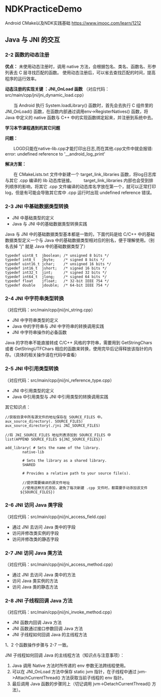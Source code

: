 # NDKPracticeDemo
Android CMake以及NDK实践基础 https://www.imooc.com/learn/1212

## Java 与 JNI 的交互
### 2-2 函数的动态注册
**优点：**
未使用动态注册时，调用 native 方法，会根据包名、类名、函数名、形参列表去 C 层寻找匹配的函数。
使用动态注册后，可以省去查找匹配的时间，提高程序的运行效率。

**动态注册的实现关键 ：JNI_OnLoad 函数**
（对应代码：src/main/cpp/jni/jni_dynamic_load.cpp）

&emsp;&emsp;当 Android 执行 System.loadLibrary() 函数时，首先会去执行 C 组件里的 JNI_OnLoad() 函数，在函数内部通过调用env->RegisterNatives() 函数，将 Java 中定义的 native 函数与 C++ 中的实现函数绑定起来，并注册到系统中去。

**学习本节课程遇到的其它问题**

**问题：** 

&emsp;&emsp;LOGD只能在native-lib.cpp才能打印出日志,而在其他.cpp文件中就会报错: error: undefined reference to '__android_log_print'

**解决方案：**

&emsp;&emsp;在 CMakeLists.txt 文件中新建一个 target_link_libraries 函数，将log日志库与其它 .cpp 编译的 lib 动态库链接。 
&emsp;&emsp;target_link_libraries 内部也会受到排列顺序的影响，将其它 .cpp 文件编译的动态库名字放在第一个，就可以正常打印 log，但是有可能会导致其它库中 .cpp 运行时出现 undefined reference 错误。

### 2-3 JNI 中基础数据类型转换

* JNI 中基础类型的定义
* Java 与 JNI 中的基础数据类型转换实践

Java 与 JNI 中的基础数据类型基本都是一致的，下面代码是给 C/C++ 中的基础数据类型定义一个与 Java 中的基础数据类型相对应的别名，便于理解使用。（别名去掉 "j" 就是 Java 中的基础数据类型了）


```
typedef uint8_t  jboolean; /* unsigned 8 bits */
typedef int8_t   jbyte;    /* signed 8 bits */
typedef uint16_t jchar;    /* unsigned 16 bits */
typedef int16_t  jshort;   /* signed 16 bits */
typedef int32_t  jint;     /* signed 32 bits */
typedef int64_t  jlong;    /* signed 64 bits */
typedef float    jfloat;   /* 32-bit IEEE 754 */
typedef double   jdouble;  /* 64-bit IEEE 754 */
```

### 2-4 JNI 中字符串类型转换
（对应代码：src/main/cpp/jni/jni_string.cpp）

* JNI 中字符串类型的定义
* Java 中的字符串与 JNI 中字符串的转换调用实践
* JNI 中字符串操作的必备函数

Java 的字符串不能直接转成 C/C++ 风格的字符串，需要用到 GetStringChars 或者 GetStringUTFChars 相应的函数来转换，使用完毕后记得释放该指针的内存。（具体的相关操作请在代码中查看）

### 2-5 JNI 中引用类型转换 
（对应代码：src/main/cpp/jni/jni_reference_type.cpp）

* JNI 中引用类型的定义
* Java 中引用类型与 JNI 中引用类型的转换调用实践

其它知识点：


```
//获取目录中所有源文件的地址保存在 SOURCE_FILES 中。
aux_source_directory(. SOURCE_FILES)
aux_source_directory(./jni JNI_SOURCE_FILES)

//将 JNI_SOURCE_FILES 地址列表添加到 SOURCE_FILES 中
list(APPEND SOURCE_FILES ${JNI_SOURCE_FILES})

add_library( # Sets the name of the library.
        native-lib

        # Sets the library as a shared library.
        SHARED

        # Provides a relative path to your source file(s).
        
        //提供需要编译的源文件地址
        //使用这种方式添加，避免了每次新建 .cpp 文件时，都需要手动添加该文件
       ${SOURCE_FILES})
```
### 2-6 JNI 访问 Java 类字段
（对应代码：src/main/cpp/jni/jni_access_field.cpp）

* 通过 JNI 去访问 Java 类中的字段
* 访问并修改类实例的字段
* 访问并修改类的静态字段

### 2-7 JNI 访问 Java 类方法
（对应代码：src/main/cpp/jni/jni_access_method.cpp）

* 通过 JNI 去访问 Java 类中的方法
* 访问 Java 类实例的方法
* 访问 Java 类的静态方法

### 2-8 JNI 子线程回调 Java 方法
（对应代码：src/main/cpp/jni/jni_invoke_method.cpp）

* JNI 函数内回调 Java 方法
* JNI 函数通过接口参数回调 Java 方法
* JNI 子线程如何回调 Java 的主线程方法

1、2 个函数操作步骤与 2-7 一致。

JNI 子线程如何回调 Java 的主线程方法（知识点与注意事项）：
1. Java 调用 Native 方法时所传递的 env 参数无法跨线程使用。
2. 可以在 JNI_OnLoad 方法中保存 static jvm 指针，在子线程中通过 jvm->AttachCurrentThread() 方法获取当前子线程的 env 指针。
3. 最后调用 Java 函数的步骤同上（切记调用 jvm->DetachCurrentThread() 方法）。
 
